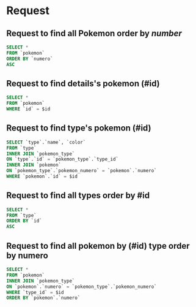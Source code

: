 # Request

## Request to find all Pokemon order by *number*

```sql
SELECT *
FROM `pokemon`
ORDER BY `numero`
ASC
```

## Request to find details's pokemon (#id)

```sql
SELECT *
FROM `pokemon`
WHERE `id` = $id
```

## Request to find type's pokemon (#id)

```sql
SELECT `type`.`name`, `color`
FROM `type`
INNER JOIN `pokemon_type`
ON `type`.`id` = `pokemon_type`.`type_id`
INNER JOIN `pokemon`
ON `pokemon_type`.`pokemon_numero` = `pokemon`.`numero`
WHERE `pokemon`.`id` = $id
```

## Request to find all types order by #id

```sql
SELECT *
FROM `type`
ORDER BY `id`
ASC
```

## Request to find all pokemon by (#id) type order by numero

```sql
SELECT *
FROM `pokemon`
INNER JOIN `pokemon_type`
ON `pokemon`.`numero` = `pokemon_type`.`pokemon_numero`
WHERE `type_id` = $id
ORDER BY `pokemon`.`numero`
```
